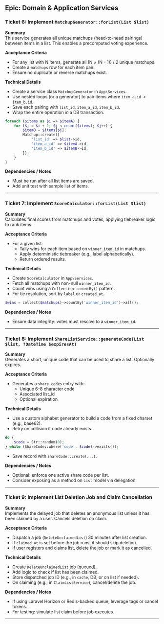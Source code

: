 ## Epic: Domain & Application Services

### Ticket 6: Implement `MatchupGenerator::forList(List $list)`
**Summary**  
This service generates all unique matchups (head-to-head pairings) between items in a list. This enables a precomputed voting experience.

**Acceptance Criteria**
- For any list with N items, generate all (N × (N - 1)) / 2 unique matchups.
- Create a `matchups` row for each item pair.
- Ensure no duplicate or reverse matchups exist.

**Technical Details**
- Create a service class `MatchupGenerator` in `App\Services`.
- Use nested loops (or a generator) to pair items where `item_a.id < item_b.id`.
- Save each pairing with `list_id`, `item_a_id`, `item_b_id`.
- Wrap the entire operation in a DB transaction.

```php
foreach ($items as $i => $itemA) {
    for ($j = $i + 1; $j < count($items); $j++) {
        $itemB = $items[$j];
        Matchup::create([
            'list_id' => $list->id,
            'item_a_id' => $itemA->id,
            'item_b_id' => $itemB->id,
        ]);
    }
}
```

**Dependencies / Notes**
- Must be run after all list items are saved.
- Add unit test with sample list of items.

---

### Ticket 7: Implement `ScoreCalculator::forList(List $list)`
**Summary**  
Calculates final scores from matchups and votes, applying tiebreaker logic to rank items.

**Acceptance Criteria**
- For a given list:
  - Tally wins for each item based on `winner_item_id` in matchups.
  - Apply deterministic tiebreaker (e.g., label alphabetically).
  - Return ordered results.

**Technical Details**
- Create `ScoreCalculator` in `App\Services`.
- Fetch all matchups with non-null `winner_item_id`.
- Count wins using a `Collection::countBy()` pattern.
- For tie resolution, sort by `label` or `created_at`.

```php
$wins = collect($matchups)->countBy('winner_item_id')->all();
```

**Dependencies / Notes**
- Ensure data integrity: votes must resolve to a `winner_item_id`.

---

### Ticket 8: Implement `ShareListService::generateCode(List $list, ?DateTime $expiresAt)`
**Summary**  
Generates a short, unique code that can be used to share a list. Optionally expires.

**Acceptance Criteria**
- Generates a `share_codes` entry with:
  - Unique 6–8 character code
  - Associated list_id
  - Optional expiration

**Technical Details**
- Use a custom alphabet generator to build a code from a fixed charset (e.g., base62).
- Retry on collision if code already exists.

```php
do {
    $code = Str::random(8);
} while (ShareCode::where('code', $code)->exists());
```

- Save record with `ShareCode::create(...)`.

**Dependencies / Notes**
- Optional: enforce one active share code per list.
- Consider exposing as a method on `List` model via delegation.

---

### Ticket 9: Implement List Deletion Job and Claim Cancellation
**Summary**  
Implements the delayed job that deletes an anonymous list unless it has been claimed by a user. Cancels deletion on claim.

**Acceptance Criteria**
- Dispatch a job (`DeleteUnclaimedList`) 30 minutes after list creation.
- If `claimed_at` is set before the job runs, it should skip deletion.
- If user registers and claims list, delete the job or mark it as cancelled.

**Technical Details**
- Create `DeleteUnclaimedList` job (queued).
- Add logic to check if list has been claimed.
- Store dispatched job ID (e.g., in `cache`, DB, or on list if needed).
- On claiming (e.g., in `ClaimListService`), cancel/delete the job.

**Dependencies / Notes**
- If using Laravel Horizon or Redis-backed queue, leverage tags or cancel tokens.
- For testing: simulate list claim before job executes.

---

